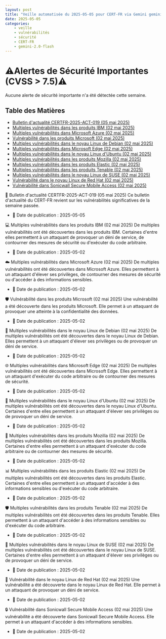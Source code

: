 ```yaml
---
layout: post
title: "Veille automatisée du 2025-05-05 pour CERT-FR via Gemini gemini-2.0-flash"
date: 2025-05-05
categories:
    - veille
    - vulnérabilités
    - sécurité
    - CERT-FR
    - gemini-2.0-flash
---
```

# ⚠️Alertes de Sécurité Importantes (CVSS > 7.5)⚠️
Aucune alerte de sécurité importante n'a été détectée cette semaine.

## Table des Matières
* [Bulletin d'actualité CERTFR-2025-ACT-019 (05 mai 2025)](https://www.cert.ssi.gouv.fr/actualite/CERTFR-2025-ACT-019/)
* [Multiples vulnérabilités dans les produits IBM (02 mai 2025)](https://www.cert.ssi.gouv.fr/avis/CERTFR-2025-AVI-0370/)
* [Multiples vulnérabilités dans Microsoft Azure (02 mai 2025)](https://www.cert.ssi.gouv.fr/avis/CERTFR-2025-AVI-0364/)
* [Vulnérabilité dans les produits Microsoft (02 mai 2025)](https://www.cert.ssi.gouv.fr/avis/CERTFR-2025-AVI-0365/)
* [Multiples vulnérabilités dans le noyau Linux de Debian (02 mai 2025)](https://www.cert.ssi.gouv.fr/avis/CERTFR-2025-AVI-0368/)
* [Multiples vulnérabilités dans Microsoft Edge (02 mai 2025)](https://www.cert.ssi.gouv.fr/avis/CERTFR-2025-AVI-0363/)
* [Multiples vulnérabilités dans le noyau Linux d'Ubuntu (02 mai 2025)](https://www.cert.ssi.gouv.fr/avis/CERTFR-2025-AVI-0366/)
* [Multiples vulnérabilités dans les produits Mozilla (02 mai 2025)](https://www.cert.ssi.gouv.fr/avis/CERTFR-2025-AVI-0361/)
* [Multiples vulnérabilités dans les produits Elastic (02 mai 2025)](https://www.cert.ssi.gouv.fr/avis/CERTFR-2025-AVI-0359/)
* [Multiples vulnérabilités dans les produits Tenable (02 mai 2025)](https://www.cert.ssi.gouv.fr/avis/CERTFR-2025-AVI-0360/)
* [Multiples vulnérabilités dans le noyau Linux de SUSE (02 mai 2025)](https://www.cert.ssi.gouv.fr/avis/CERTFR-2025-AVI-0369/)
* [Vulnérabilité dans le noyau Linux de Red Hat (02 mai 2025)](https://www.cert.ssi.gouv.fr/avis/CERTFR-2025-AVI-0367/)
* [Vulnérabilité dans Sonicwall Secure Mobile Access (02 mai 2025)](https://www.cert.ssi.gouv.fr/avis/CERTFR-2025-AVI-0362/)

📰 Bulletin d'actualité CERTFR-2025-ACT-019 (05 mai 2025)
Ce bulletin d'actualité du CERT-FR revient sur les vulnérabilités significatives de la semaine passée.
* 📅 Date de publication : 2025-05-05

💻 Multiples vulnérabilités dans les produits IBM (02 mai 2025)
De multiples vulnérabilités ont été découvertes dans les produits IBM. Certaines d'entre elles permettent à un attaquant de provoquer un déni de service, de contourner des mesures de sécurité ou d'exécuter du code arbitraire.
* 📅 Date de publication : 2025-05-02

☁️ Multiples vulnérabilités dans Microsoft Azure (02 mai 2025)
De multiples vulnérabilités ont été découvertes dans Microsoft Azure. Elles permettent à un attaquant d'élever ses privilèges, de contourner des mesures de sécurité ou d'accéder à des informations sensibles.
* 📅 Date de publication : 2025-05-02

🛡️ Vulnérabilité dans les produits Microsoft (02 mai 2025)
Une vulnérabilité a été découverte dans les produits Microsoft. Elle permet à un attaquant de provoquer une atteinte à la confidentialité des données.
* 📅 Date de publication : 2025-05-02

🐧 Multiples vulnérabilités dans le noyau Linux de Debian (02 mai 2025)
De multiples vulnérabilités ont été découvertes dans le noyau Linux de Debian. Elles permettent à un attaquant d'élever ses privilèges ou de provoquer un déni de service.
* 📅 Date de publication : 2025-05-02

🌐 Multiples vulnérabilités dans Microsoft Edge (02 mai 2025)
De multiples vulnérabilités ont été découvertes dans Microsoft Edge. Elles permettent à un attaquant d'exécuter du code arbitraire ou de contourner des mesures de sécurité.
* 📅 Date de publication : 2025-05-02

🐧 Multiples vulnérabilités dans le noyau Linux d'Ubuntu (02 mai 2025)
De multiples vulnérabilités ont été découvertes dans le noyau Linux d'Ubuntu. Certaines d'entre elles permettent à un attaquant d'élever ses privilèges ou de provoquer un déni de service.
* 📅 Date de publication : 2025-05-02

🦊 Multiples vulnérabilités dans les produits Mozilla (02 mai 2025)
De multiples vulnérabilités ont été découvertes dans les produits Mozilla. Certaines d'entre elles permettent à un attaquant d'exécuter du code arbitraire ou de contourner des mesures de sécurité.
* 📅 Date de publication : 2025-05-02

📊 Multiples vulnérabilités dans les produits Elastic (02 mai 2025)
De multiples vulnérabilités ont été découvertes dans les produits Elastic. Certaines d'entre elles permettent à un attaquant d'accéder à des informations sensibles ou d'exécuter du code arbitraire.
* 📅 Date de publication : 2025-05-02

🛡️ Multiples vulnérabilités dans les produits Tenable (02 mai 2025)
De multiples vulnérabilités ont été découvertes dans les produits Tenable. Elles permettent à un attaquant d'accéder à des informations sensibles ou d'exécuter du code arbitraire.
* 📅 Date de publication : 2025-05-02

🐧 Multiples vulnérabilités dans le noyau Linux de SUSE (02 mai 2025)
De multiples vulnérabilités ont été découvertes dans le noyau Linux de SUSE. Certaines d'entre elles permettent à un attaquant d'élever ses privilèges ou de provoquer un déni de service.
* 📅 Date de publication : 2025-05-02

🐧 Vulnérabilité dans le noyau Linux de Red Hat (02 mai 2025)
Une vulnérabilité a été découverte dans le noyau Linux de Red Hat. Elle permet à un attaquant de provoquer un déni de service.
* 📅 Date de publication : 2025-05-02

🔒 Vulnérabilité dans Sonicwall Secure Mobile Access (02 mai 2025)
Une vulnérabilité a été découverte dans Sonicwall Secure Mobile Access. Elle permet à un attaquant d'accéder à des informations sensibles.
* 📅 Date de publication : 2025-05-02
